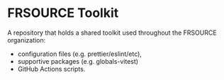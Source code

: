 # FRSOURCE Toolkit

A repository that holds a shared toolkit used throughout the FRSOURCE organization:

- configuration files (e.g. prettier/eslint/etc),
- supportive packages (e.g. globals-vitest)
- GitHub Actions scripts.
